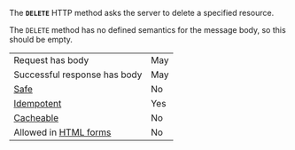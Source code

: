 The **`DELETE`** HTTP method asks the server to delete a specified resource.

The `DELETE` method has no defined semantics for the message body, so this should be empty.

|                                                                               |     |
| ----------------------------------------------------------------------------- | --- |
| Request has body                                                              | May |
| Successful response has body                                                  | May |
| [Safe](https://developer.mozilla.org/en-US/docs/Glossary/Safe/HTTP)           | No  |
| [Idempotent](https://developer.mozilla.org/en-US/docs/Glossary/Idempotent)    | Yes |
| [Cacheable](https://developer.mozilla.org/en-US/docs/Glossary/Cacheable)      | No  |
| Allowed in [HTML forms](https://developer.mozilla.org/en-US/docs/Learn/Forms) | No  |
